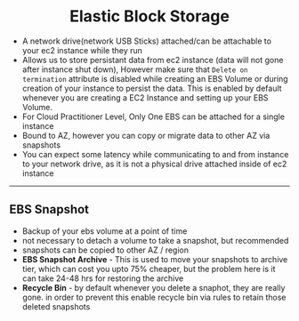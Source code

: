 # <center>Elastic Block Storage</center>

* A network drive(network USB Sticks) attached/can be attachable to your ec2 instance while they run
* Allows us to store persistant data from ec2 instance (data will not gone after instance shut down), However make sure that `Delete on termination` attribute is disabled while creating an EBS Volume or during creation of your instance to persist the data. This is enabled by default whenever you are creating a EC2 Instance and setting up your EBS Volume.
* For Cloud Practitioner Level, Only One EBS can be attached for a single instance
* Bound to AZ, however you can copy or migrate data to other AZ via snapshots
* You can expect some latency while communicating to and from instance to your network drive, as it is not a physical drive attached inside of ec2 instance
  

---

## EBS Snapshot

* Backup of your ebs volume at a point of time
* not necessary to detach a volume to take a snapshot, but recommended
* snapshots can be copied to other AZ / region
* **EBS Snapshot Archive** - This is used to move your snapshots to archive tier, which can cost you upto 75% cheaper, but the problem here is it can take 24-48 hrs for restoring the archive
* **Recycle Bin** - by default whenever you delete a snaphot, they are really gone. in order to prevent this enable recycle bin via rules to retain those deleted snapshots